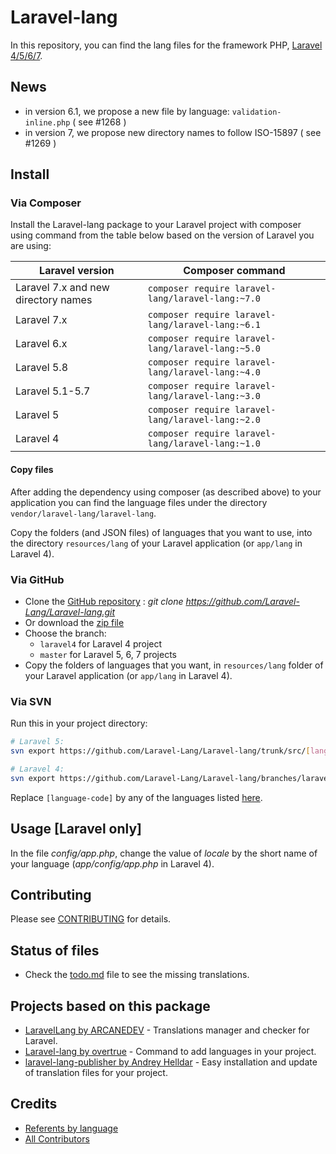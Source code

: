 # Laravel-lang

In this repository, you can find the lang files for the framework PHP, [Laravel 4/5/6/7](https://laravel.com).

## News

* in version 6.1, we propose a new file by language: `validation-inline.php` ( see #1268 )
* in version 7, we propose new directory names to follow ISO-15897 ( see #1269 )

## Install

### Via Composer

Install the Laravel-lang package to your Laravel project with composer using command from the table below based on the version of Laravel you are using:

| Laravel version                     | Composer command                                  |
|-------------------------------------|---------------------------------------------------|
| Laravel 7.x and new directory names | `composer require laravel-lang/laravel-lang:~7.0` |
| Laravel 7.x                         | `composer require laravel-lang/laravel-lang:~6.1` |
| Laravel 6.x                         | `composer require laravel-lang/laravel-lang:~5.0` |
| Laravel 5.8                         | `composer require laravel-lang/laravel-lang:~4.0` |
| Laravel 5.1-5.7                     | `composer require laravel-lang/laravel-lang:~3.0` |
| Laravel 5                           | `composer require laravel-lang/laravel-lang:~2.0` |
| Laravel 4                           | `composer require laravel-lang/laravel-lang:~1.0` |

#### Copy files

After adding the dependency using composer (as described above) to your application you can find the language files under the directory `vendor/laravel-lang/laravel-lang`.

Copy the folders (and JSON files) of languages that you want to use, into the directory `resources/lang` of your Laravel application (or `app/lang` in Laravel 4).

### Via GitHub

* Clone the [GitHub repository](https://github.com/Laravel-Lang/Laravel-lang/) : *git clone https://github.com/Laravel-Lang/Laravel-lang.git*
* Or download the [zip file](https://github.com/Laravel-Lang/Laravel-lang/archive/master.zip)
* Choose the branch:
    * `laravel4` for Laravel 4 project
    * `master` for Laravel 5, 6, 7 projects
* Copy the folders of languages that you want, in `resources/lang` folder of your Laravel application (or `app/lang` in Laravel 4).

### Via SVN

Run this in your project directory:

```sh
# Laravel 5:
svn export https://github.com/Laravel-Lang/Laravel-lang/trunk/src/[language-code] resources/lang/[language-code]

# Laravel 4:
svn export https://github.com/Laravel-Lang/Laravel-lang/branches/laravel4/[language-code] app/lang/[language-code]
```

Replace `[language-code]` by any of the languages listed [here](src).

## Usage [Laravel only]

In the file *config/app.php*, change the value of *locale* by the short name of your language (*app/config/app.php* in Laravel 4).

## Contributing

Please see [CONTRIBUTING](https://github.com/Laravel-Lang/Laravel-lang/CONTRIBUTING.md) for details.

## Status of files

* Check the [todo.md](https://github.com/Laravel-Lang/Laravel-lang/todo.md) file to see the missing translations.

## Projects based on this package

* [LaravelLang by ARCANEDEV](https://github.com/ARCANEDEV/LaravelLang) - Translations manager and checker for Laravel.
* [Laravel-lang by overtrue](https://github.com/overtrue/laravel-lang) - Command to add languages in your project.
* [laravel-lang-publisher by Andrey Helldar](https://github.com/andrey-helldar/laravel-lang-publisher) - Easy installation and update of translation files for your project.

## Credits

- [Referents by language](https://github.com/Laravel-Lang/Laravel-lang/referents.md)
- [All Contributors](https://github.com/Laravel-Lang/Laravel-lang/graphs/contributors)
